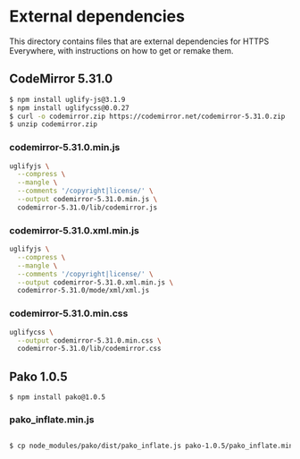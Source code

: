 # External dependencies

This directory contains files that are external dependencies for HTTPS Everywhere, with instructions on how to get or remake them.

## CodeMirror 5.31.0

```bash
$ npm install uglify-js@3.1.9
$ npm install uglifycss@0.0.27
$ curl -o codemirror.zip https://codemirror.net/codemirror-5.31.0.zip
$ unzip codemirror.zip
```

### codemirror-5.31.0.min.js

```bash
uglifyjs \
  --compress \
  --mangle \
  --comments '/copyright|license/' \
  --output codemirror-5.31.0.min.js \
  codemirror-5.31.0/lib/codemirror.js
```

### codemirror-5.31.0.xml.min.js

```bash
uglifyjs \
  --compress \
  --mangle \
  --comments '/copyright|license/' \
  --output codemirror-5.31.0.xml.min.js \
  codemirror-5.31.0/mode/xml/xml.js
```

### codemirror-5.31.0.min.css

```bash
uglifycss \
  --output codemirror-5.31.0.min.css \
  codemirror-5.31.0/lib/codemirror.css
```

## Pako 1.0.5

`$ npm install pako@1.0.5`

### pako_inflate.min.js

```bash

$ cp node_modules/pako/dist/pako_inflate.js pako-1.0.5/pako_inflate.min.js
